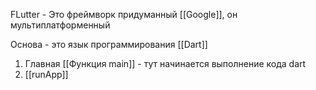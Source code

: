 FLutter - Это фреймворк придуманный  [[Google]], он мультиплатформенный

Основа - это язык программирования [[Dart]]

1. Главная [[Функция main]] - тут начинается выполнение кода dart
2. [[runApp]] 
